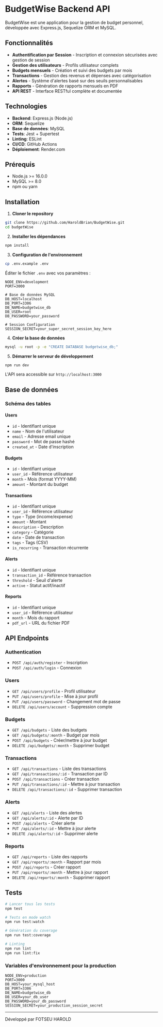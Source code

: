 # BudgetWise Backend API

BudgetWise est une application pour la gestion de budget personnel, développée avec Express.js, Sequelize ORM et MySQL.

## Fonctionnalités

- **Authentification par Session** - Inscription et connexion sécurisées avec gestion de session
- **Gestion des utilisateurs** - Profils utilisateur complets
- **Budgets mensuels** - Création et suivi des budgets par mois
- **Transactions** - Gestion des revenus et dépenses avec catégorisation
- **Alertes** - Système d'alertes basé sur des seuils personnalisables
- **Rapports** - Génération de rapports mensuels en PDF
- **API REST** - Interface RESTful complète et documentée

## Technologies

- **Backend**: Express.js (Node.js)
- **ORM**: Sequelize
- **Base de données**: MySQL
- **Tests**: Jest + Supertest
- **Linting**: ESLint
- **CI/CD**: GitHub Actions
- **Déploiement**: Render.com

## Prérequis

- Node.js >= 16.0.0
- MySQL >= 8.0
- npm ou yarn

## Installation

1. **Cloner le repository**

```bash
git clone https://github.com/HaroldBrian/BudgetWise.git
cd budgetWise
```

2. **Installer les dépendances**

```bash
npm install
```

3. **Configuration de l'environnement**

```bash
cp .env.example .env
```

Éditer le fichier `.env` avec vos paramètres :

```env
NODE_ENV=development
PORT=3000

# Base de données MySQL
DB_HOST=localhost
DB_PORT=3306
DB_NAME=budgetwise_db
DB_USER=root
DB_PASSWORD=your_password

# Session Configuration
SESSION_SECRET=your_super_secret_session_key_here
```

4. **Créer la base de données**

```bash
mysql -u root -p -e "CREATE DATABASE budgetwise_db;"
```

5. **Démarrer le serveur de développement**

```bash
npm run dev
```

L'API sera accessible sur `http://localhost:3000`

## Base de données

### Schéma des tables

#### Users

- `id` - Identifiant unique
- `name` - Nom de l'utilisateur
- `email` - Adresse email unique
- `password` - Mot de passe hashé
- `created_at` - Date d'inscription

#### Budgets

- `id` - Identifiant unique
- `user_id` - Référence utilisateur
- `month` - Mois (format YYYY-MM)
- `amount` - Montant du budget

#### Transactions

- `id` - Identifiant unique
- `user_id` - Référence utilisateur
- `type` - Type (income/expense)
- `amount` - Montant
- `description` - Description
- `category` - Catégorie
- `date` - Date de transaction
- `tags` - Tags (CSV)
- `is_recurring` - Transaction récurrente

#### Alerts

- `id` - Identifiant unique
- `transaction_id` - Référence transaction
- `threshold` - Seuil d'alerte
- `active` - Statut actif/inactif

#### Reports

- `id` - Identifiant unique
- `user_id` - Référence utilisateur
- `month` - Mois du rapport
- `pdf_url` - URL du fichier PDF

## API Endpoints

### Authentication

- `POST /api/auth/register` - Inscription
- `POST /api/auth/login` - Connexion

### Users

- `GET /api/users/profile` - Profil utilisateur
- `PUT /api/users/profile` - Mise à jour profil
- `PUT /api/users/password` - Changement mot de passe
- `DELETE /api/users/account` - Suppression compte

### Budgets

- `GET /api/budgets` - Liste des budgets
- `GET /api/budgets/:month` - Budget par mois
- `POST /api/budgets` - Créer/mettre à jour budget
- `DELETE /api/budgets/:month` - Supprimer budget

### Transactions

- `GET /api/transactions` - Liste des transactions
- `GET /api/transactions/:id` - Transaction par ID
- `POST /api/transactions` - Créer transaction
- `PUT /api/transactions/:id` - Mettre à jour transaction
- `DELETE /api/transactions/:id` - Supprimer transaction

### Alerts

- `GET /api/alerts` - Liste des alertes
- `GET /api/alerts/:id` - Alerte par ID
- `POST /api/alerts` - Créer alerte
- `PUT /api/alerts/:id` - Mettre à jour alerte
- `DELETE /api/alerts/:id` - Supprimer alerte

### Reports

- `GET /api/reports` - Liste des rapports
- `GET /api/reports/:month` - Rapport par mois
- `POST /api/reports` - Créer rapport
- `PUT /api/reports/:month` - Mettre à jour rapport
- `DELETE /api/reports/:month` - Supprimer rapport

## Tests

```bash
# Lancer tous les tests
npm test

# Tests en mode watch
npm run test:watch

# Génération du coverage
npm run test:coverage

# Linting
npm run lint
npm run lint:fix
```

### Variables d'environnement pour la production

```env
NODE_ENV=production
PORT=3000
DB_HOST=your_mysql_host
DB_PORT=3306
DB_NAME=budgetwise_db
DB_USER=your_db_user
DB_PASSWORD=your_db_password
SESSION_SECRET=your_production_session_secret
```

---

Développé par FOTSEU HAROLD
